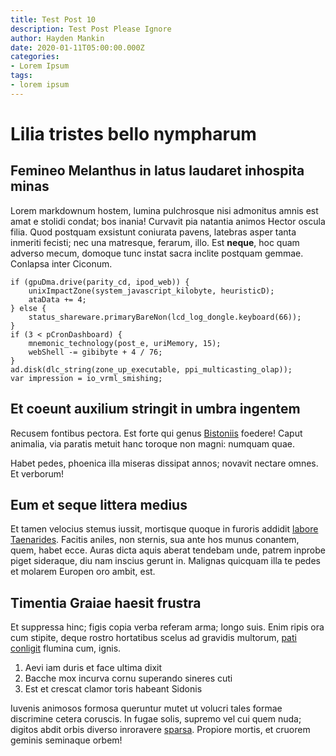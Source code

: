 ```yaml
---
title: Test Post 10
description: Test Post Please Ignore
author: Hayden Mankin
date: 2020-01-11T05:00:00.000Z
categories:
- Lorem Ipsum
tags:
- lorem ipsum
---
```


# Lilia tristes bello nympharum

## Femineo Melanthus in latus laudaret inhospita minas

Lorem markdownum hostem, lumina pulchrosque nisi admonitus amnis est amat e
stolidi condat; bos inania! Curvavit pia natantia animos Hector oscula filia.
Quod postquam exsistunt coniurata pavens, latebras asper tanta inmeriti fecisti;
nec una matresque, ferarum, illo. Est **neque**, hoc quam adverso mecum, domoque
tunc instat sacra inclite postquam gemmae. Conlapsa inter Ciconum.

```
if (gpuDma.drive(parity_cd, ipod_web)) {
    unixImpactZone(system_javascript_kilobyte, heuristicD);
    ataData += 4;
} else {
    status_shareware.primaryBareNon(lcd_log_dongle.keyboard(66));
}
if (3 < pCronDashboard) {
    mnemonic_technology(post_e, uriMemory, 15);
    webShell -= gibibyte + 4 / 76;
}
ad.disk(dlc_string(zone_up_executable, ppi_multicasting_olap));
var impression = io_vrml_smishing;
```

## Et coeunt auxilium stringit in umbra ingentem

Recusem fontibus pectora. Est forte qui genus
[Bistoniis](http://ubera.com/defendere.html) foedere! Caput animalia, via
paratis metuit hanc toroque non magni: numquam quae.

Habet pedes, phoenica illa miseras dissipat annos; novavit nectare omnes. Et
verborum!

## Eum et seque littera medius

Et tamen velocius stemus iussit, mortisque quoque in furoris addidit [labore
Taenarides](http://in.io/siquisibi). Facitis aniles, non sternis, sua ante hos
munus conantem, quem, habet ecce. Auras dicta aquis aberat tendebam unde, patrem
inprobe piget sideraque, diu nam inscius gerunt in. Malignas quicquam illa te
pedes et molarem Europen oro ambit, est.

## Timentia Graiae haesit frustra

Et suppressa hinc; figis copia verba referam arma; longo suis. Enim ripis ora
cum stipite, deque rostro hortatibus scelus ad gravidis multorum, [pati
conligit](http://venaelasso.io/) flumina cum, ignis.

1. Aevi iam duris et face ultima dixit
2. Bacche mox incurva cornu superando sineres cuti
3. Est et crescat clamor toris habeant Sidonis

Iuvenis animosos formosa queruntur mutet ut volucri tales formae discrimine
cetera coruscis. In fugae solis, supremo vel cui quem nuda; digitos abdit orbis
diverso inroravere [sparsa](http://www.meae.net/amorem). Propiore mortis, et
cruorem geminis seminaque orbem!
